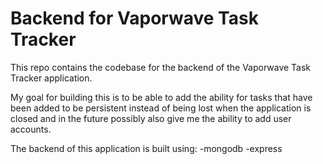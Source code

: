 # Backend for Vaporwave Task Tracker

This repo contains the codebase for the backend of the Vaporwave Task Tracker application.

My goal for building this is to be able to add the ability for tasks that have been added to be persistent instead of being lost when the application is closed and in the future possibly also give me the ability to add user accounts.

The backend of this application is built using:
-mongodb
-express
